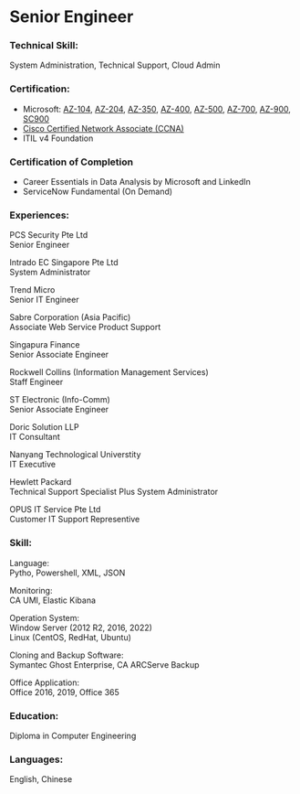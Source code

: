 # Senior Engineer

### Technical Skill: 
System Administration, Technical Support, Cloud Admin

### Certification:
- Microsoft: [AZ-104](https://learn.microsoft.com/api/credentials/share/en-gb/OngHockSoon-8999/76F5FABDCAF05B98?sharingId=343CE5989FD29592), [AZ-204](https://learn.microsoft.com/api/credentials/share/en-gb/OngHockSoon-8999/7D03550A692CF07C?sharingId=343CE5989FD29592), [AZ-350](https://learn.microsoft.com/api/credentials/share/en-gb/OngHockSoon-8999/357416EE6CF411C8?sharingId=343CE5989FD29592), [AZ-400](https://learn.microsoft.com/api/credentials/share/en-gb/OngHockSoon-8999/95713F6D6A977650?sharingId=343CE5989FD29592), [AZ-500](https://learn.microsoft.com/api/credentials/share/en-gb/OngHockSoon-8999/357416EE6CF411C8?sharingId=343CE5989FD29592), [AZ-700](https://learn.microsoft.com/api/credentials/share/en-gb/OngHockSoon-8999/4C92C8AEF85C7008?sharingId=343CE5989FD29592), [AZ-900](https://learn.microsoft.com/api/credentials/share/en-gb/OngHockSoon-8999/AE4A0378F2DA049F?sharingId=343CE5989FD29592), [SC900](https://learn.microsoft.com/api/credentials/share/en-gb/OngHockSoon-8999/815782374434F707?sharingId=343CE5989FD29592)
- [Cisco Certified Network Associate (CCNA)](https://www.credly.com/badges/34b104b8-5b6c-4a7d-bcfb-a9913771ded1/public_url)
- ITIL v4 Foundation

### Certification of Completion 
- Career Essentials in Data Analysis by Microsoft and LinkedIn
- ServiceNow Fundamental (On Demand)

### Experiences:
PCS Security Pte Ltd \
Senior Engineer
  
Intrado EC Singapore Pte Ltd \
System Administrator
  
Trend Micro \
Senior IT Engineer

Sabre Corporation (Asia Pacific) \
Associate Web Service Product Support

Singapura Finance \
Senior Associate Engineer

Rockwell Collins (Information Management Services) \
Staff Engineer

ST Electronic (Info-Comm) \
Senior Associate Engineer

Doric Solution LLP \
IT Consultant

Nanyang Technological Universtity \
IT Executive
  
Hewlett Packard \
Technical Support Specialist Plus System Administrator
  
OPUS IT Service Pte Ltd \
Customer IT Support Representive

### Skill:
Language:\
Pytho, Powershell, XML, JSON

Monitoring:\
CA UMI, Elastic Kibana

Operation System: \
Window Server (2012 R2, 2016, 2022) \
Linux (CentOS, RedHat, Ubuntu)

Cloning and Backup Software: \
Symantec Ghost Enterprise, CA ARCServe Backup

Office Application: \
Office 2016, 2019, Office 365

### Education:
Diploma in Computer Engineering

### Languages:
English, Chinese
